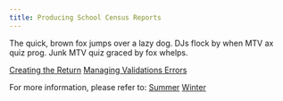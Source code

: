 ```yaml
---
title: Producing School Census Reports
---
```


The quick, brown fox jumps over a lazy dog. DJs flock by when MTV ax quiz prog. Junk MTV quiz graced by fox whelps.

[Creating the Return](link)
[Managing Validations Errors](link)

For more information, please refer to:
[Summer](link)
[Winter](link)
